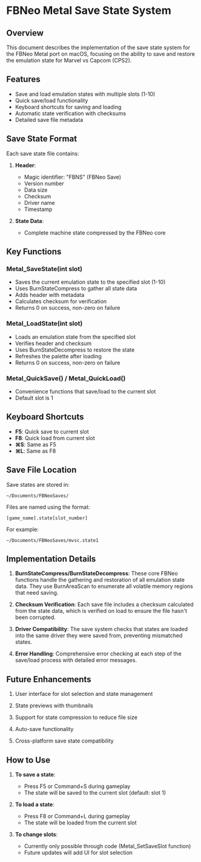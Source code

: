 # FBNeo Metal Save State System

## Overview
This document describes the implementation of the save state system for the FBNeo Metal port on macOS, focusing on the ability to save and restore the emulation state for Marvel vs Capcom (CPS2).

## Features

- Save and load emulation states with multiple slots (1-10)
- Quick save/load functionality
- Keyboard shortcuts for saving and loading
- Automatic state verification with checksums
- Detailed save file metadata

## Save State Format

Each save state file contains:

1. **Header**:
   - Magic identifier: "FBNS" (FBNeo Save)
   - Version number
   - Data size
   - Checksum
   - Driver name
   - Timestamp

2. **State Data**:
   - Complete machine state compressed by the FBNeo core

## Key Functions

### Metal_SaveState(int slot)
- Saves the current emulation state to the specified slot (1-10)
- Uses BurnStateCompress to gather all state data
- Adds header with metadata
- Calculates checksum for verification
- Returns 0 on success, non-zero on failure

### Metal_LoadState(int slot)
- Loads an emulation state from the specified slot
- Verifies header and checksum
- Uses BurnStateDecompress to restore the state
- Refreshes the palette after loading
- Returns 0 on success, non-zero on failure

### Metal_QuickSave() / Metal_QuickLoad()
- Convenience functions that save/load to the current slot
- Default slot is 1

## Keyboard Shortcuts

- **F5**: Quick save to current slot
- **F8**: Quick load from current slot
- **⌘S**: Same as F5
- **⌘L**: Same as F8

## Save File Location

Save states are stored in:
```
~/Documents/FBNeoSaves/
```

Files are named using the format:
```
[game_name].state[slot_number]
```

For example:
```
~/Documents/FBNeoSaves/mvsc.state1
```

## Implementation Details

1. **BurnStateCompress/BurnStateDecompress**: These core FBNeo functions handle the gathering and restoration of all emulation state data. They use BurnAreaScan to enumerate all volatile memory regions that need saving.

2. **Checksum Verification**: Each save file includes a checksum calculated from the state data, which is verified on load to ensure the file hasn't been corrupted.

3. **Driver Compatibility**: The save system checks that states are loaded into the same driver they were saved from, preventing mismatched states.

4. **Error Handling**: Comprehensive error checking at each step of the save/load process with detailed error messages.

## Future Enhancements

1. User interface for slot selection and state management

2. State previews with thumbnails

3. Support for state compression to reduce file size

4. Auto-save functionality

5. Cross-platform save state compatibility

## How to Use

1. **To save a state**:
   - Press F5 or Command+S during gameplay
   - The state will be saved to the current slot (default: slot 1)

2. **To load a state**:
   - Press F8 or Command+L during gameplay
   - The state will be loaded from the current slot

3. **To change slots**:
   - Currently only possible through code (Metal_SetSaveSlot function)
   - Future updates will add UI for slot selection 